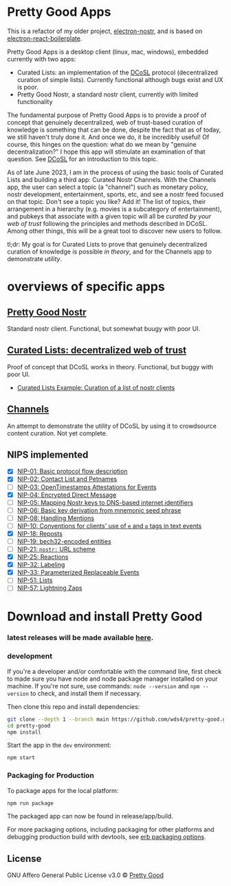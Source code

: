# Pretty Good Apps

This is a refactor of my older project, [electron-nostr](https://github.com/wds4/electron-react-boilerplate-nostr), and is based on [electron-react-boilerplate](https://github.com/electron-react-boilerplate/electron-react-boilerplate). 

Pretty Good Apps is a desktop client (linux, mac, windows), embedded currently with two apps:
- Curated Lists: an implementation of the [DCoSL](https://github.com/wds4/DCoSL) protocol (decentralized curation of simple lists). Currently functional although bugs exist and UX is poor.
- Pretty Good Nostr, a standard nostr client, currently with limited functionality

The fundamental purpose of Pretty Good Apps is to provide a proof of concept that genuinely decentralized, web of trust-based curation of knowledge is something that can be done, despite the fact that as of today, we still haven't truly done it. And once we do, it be incredibly useful! Of course, this hinges on the question: what do we mean by "genuine decentralization?" I hope this app will stimulate an examination of that question. See [DCoSL](https://github.com/wds4/DCoSL) for an introduction to this topic.

As of late June 2023, I am in the process of using the basic tools of Curated Lists and building a third app: Curated Nostr Channels. With the Channels app, the user can select a topic (a "channel") such as monetary policy, nostr development, entertainment, sports, etc, and see a nostr feed focused on that topic. Don't see a topic you like? Add it! The list of topics, their arrangement in a hierarchy (e.g. movies is a subcategory of entertainment), and pubkeys that associate with a given topic will all be <i>curated by your web of trust</i> following the principles and methods described in DCoSL. Among other things, this will be a great tool to discover new users to follow.

tl;dr: My goal is for Curated Lists to prove that genuinely decentralized curation of knowledge is possible <i>in theory</i>, and for the Channels app to demonstrate <i>utility</i>.

# overviews of specific apps

## [Pretty Good Nostr](appDescriptions/pgnostr)

Standard nostr client. Functional, but somewhat buugy with poor UI.

## [Curated Lists: decentralized web of trust](appDescriptions/curatedLists)

Proof of concept that DCoSL works in theory. Functional, but buggy with poor UI.

- [Curated Lists Example: Curation of a list of nostr clients](appDescriptions/curatedLists/exampleListCuration.md)

## [Channels](appDescriptions/channels)

An attempt to demonstrate the utility of DCoSL by using it to crowdsource content curation. Not yet complete.

## NIPS implemented

- [x] [NIP-01: Basic protocol flow description](https://github.com/nostr-protocol/nips/blob/master/01.md)<br>
- [x] [NIP-02: Contact List and Petnames](https://github.com/nostr-protocol/nips/blob/master/02.md)<br>
- [ ] [NIP-03: OpenTimestamps Attestations for Events](https://github.com/nostr-protocol/nips/blob/master/03.md)<br>
- [x] [NIP-04: Encrypted Direct Message](https://github.com/nostr-protocol/nips/blob/master/04.md)<br>
- [ ] [NIP-05: Mapping Nostr keys to DNS-based internet identifiers](https://github.com/nostr-protocol/nips/blob/master/05.md)<br>
- [ ] [NIP-06: Basic key derivation from mnemonic seed phrase](https://github.com/nostr-protocol/nips/blob/master/06.md)<br>
- [ ] [NIP-08: Handling Mentions](https://github.com/nostr-protocol/nips/blob/master/08.md)<br>
- [ ] [NIP-10: Conventions for clients' use of `e` and `p` tags in text events](https://github.com/nostr-protocol/nips/blob/master/10.md)<br>
- [x] [NIP-18: Reposts](https://github.com/nostr-protocol/nips/blob/master/18.md)<br>
- [ ] [NIP-19: bech32-encoded entities](https://github.com/nostr-protocol/nips/blob/master/19.md)<br>
- [ ] [NIP-21: `nostr:` URL scheme](https://github.com/nostr-protocol/nips/blob/master/21.md)<br>
- [x] [NIP-25: Reactions](https://github.com/nostr-protocol/nips/blob/master/25.md)<br>
- [x] [NIP-32: Labeling](https://github.com/nostr-protocol/nips/blob/master/32.md)<br>
- [x] [NIP-33: Parameterized Replaceable Events](https://github.com/nostr-protocol/nips/blob/master/33.md)<br>
- [ ] [NIP-51: Lists](https://github.com/nostr-protocol/nips/blob/master/51.md)<br>
- [ ] [NIP-57: Lightning Zaps](https://github.com/nostr-protocol/nips/blob/master/57.md)<br>

# Download and install Pretty Good 

### latest releases will be made available [here](https://github.com/wds4/pretty-good/releases).

### development

If you're a developer and/or comfortable with the command line, first check to made sure you have node and node package manager installed on your machine. If you're not sure, use commands: `node --version` and `npm --version` to check, and install them if necessary.

Then clone this repo and install dependencies:

```bash
git clone --depth 1 --branch main https://github.com/wds4/pretty-good.git pretty-good
cd pretty-good
npm install
```

Start the app in the `dev` environment:

```bash
npm start
```

### Packaging for Production

To package apps for the local platform:

```bash
npm run package
```

The packaged app can now be found in release/app/build.

For more packaging options, including packaging for other platforms and debugging production build with devtools, see [erb packaging options](https://electron-react-boilerplate.js.org/docs/packaging).

## License

GNU Affero General Public License v3.0 © [Pretty Good](https://github.com/wds4/pretty-good)
